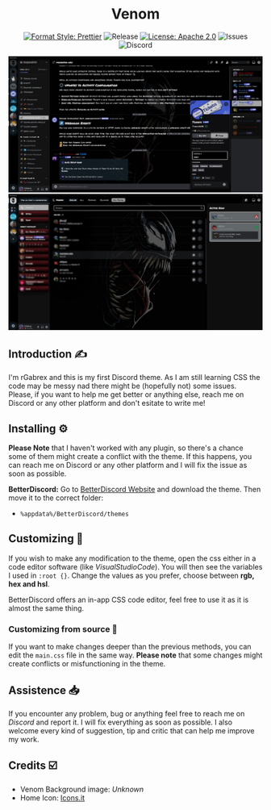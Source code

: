 [prettier-badge]: https://img.shields.io/badge/Code_Style-Prettier-%23FFC0CB
[prettier-link]: https://github.com/prettier/prettier
[release-badge]: https://img.shields.io/badge/Release-v1.0.0-%23brightgreen
[apache-license]: https://img.shields.io/badge/License-Apache_2.0-%23D2042D
[license-link]: https://www.apache.org/licenses/LICENSE-2.0
[issues-badge]: https://img.shields.io/badge/Issues_to_fix-0-yellow
[discord-badge]: https://img.shields.io/badge/Discord-rGabrex-%235865F2

<div align="center">
  
# Venom
[![Format Style: Prettier][prettier-badge]][prettier-link]
![Release][release-badge]
[![License: Apache 2.0][apache-license]][license-link]
![Issues][issues-badge]
![Discord][discord-badge]

</div>

![First screenshot of the theme](https://github.com/rGabrex/Venom-Theme/blob/main/pics/screenshots/server_page_screenshot.jpg)
![Second screenshot friends page](https://github.com/rGabrex/Venom-Theme/blob/main/pics/screenshots/friends_page_screenshot.jpg)


## Introduction ✍️
I'm rGabrex and this is my first Discord theme. As I am still learning CSS the code may be messy nad there might be (hopefully not) some issues. Please, if you want to help me get better or anything else, reach me on Discord or any other platform and don't esitate to write me!


## Installing ⚙️
**Please Note** that I haven't worked with any plugin, so there's a chance some of them might create a conflict with the theme. If this happens, you can reach me on Discord or any other
platform and I will fix the issue as soon as possible.

**BetterDiscord:**
Go to [BetterDiscord Website](https://betterdiscord.app) and download the theme.
Then move it to the correct folder:
- `%appdata%/BetterDiscord/themes`


## Customizing 📝
If you wish to make any modification to the theme, open the css either in a code editor software (like _VisualStudioCode_).
You will then see the variables I used in `:root {}`. Change the values as you prefer, choose between **rgb, hex and hsl**.  

BetterDiscord offers an in-app CSS code editor, feel free to use it as it is almost the same thing.

### Customizing from source 📑
If you want to make changes deeper than the previous methods, you can edit the `main.css` file in the same way. **Please note** that some changes might create conflicts or misfunctioning in the theme.


## Assistence 📥
If you encounter any problem, bug or anything feel free to reach me on _Discord_ and report it. I will fix everything as soon as possible. I also welcome every kind of suggestion, tip and critic that can help me improve my work.


## Credits ☑️
- Venom Background image: _Unknown_
- Home Icon: [Icons.it](https://icons8.it/icons/)
